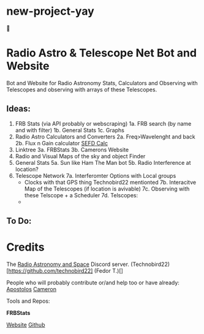 # new-project-yay
🤫

# Radio Astro & Telescope Net Bot and Website
Bot and Website for Radio Astronomy Stats, Calculators and Observing with Telescopes and observing with arrays of these Telescopes.

## Ideas:
  1. FRB Stats (via API probably or webscraping)
    1a. FRB search (by name and with filter)
    1b. General Stats
    1c. Graphs
  2. Radio Astro Calculators and Converters
    2a. Freq>Wavelenght and back
    2b. Flux n Gain calculator [SEFD Calc](https://docs.google.com/spreadsheets/d/1zqM1Ftmfyo9RGtkTQfc_viQrmFq9LVnR4As_9rnlG6o/edit#gid=22076146)
  3. Linktree
    3a. FRBStats
    3b. Camerons Website
  4. Radio and Visual Maps of the sky and object Finder
  5. General Stats
    5a. Sun like Ham The Man bot
    5b. Radio Interference at location?
  7. Telescope Network
    7a. Interferomter Options with Local groups
      - Clocks with that GPS thing Technobird22 mentionted
    7b. Interacitve Map of the Telescopes (if location is avivable)
    7c. Observing with these Telscope + a Scheduler
    7d. Telscopes:
      -

## To Do:

# Credits
The [Radio Astronomy and Space](https://discord.gg/NW7HGgq) Discord server.
(Technobird22)[https://github.com/technobird22]
(Fedor T.)[]

People who will probably contribute or/and help too or have already:
[Apostolos](https://github.com/0xCoto)
[Cameron](https://github.com/Cameron-Van-Eck)

Tools and Repos:

**FRBStats**

  [Website](https://www.herta-experiment.org/frbstats/)
  [Github](https://github.com/HeRTA/FRBSTATS)
